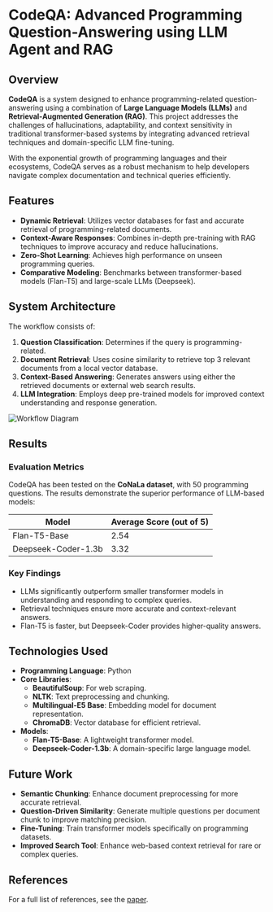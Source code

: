 # CodeQA: Advanced Programming Question-Answering using LLM Agent and RAG

## Overview

**CodeQA** is a system designed to enhance programming-related question-answering using a combination of **Large Language Models (LLMs)** and **Retrieval-Augmented Generation (RAG)**. This project addresses the challenges of hallucinations, adaptability, and context sensitivity in traditional transformer-based systems by integrating advanced retrieval techniques and domain-specific LLM fine-tuning.

With the exponential growth of programming languages and their ecosystems, CodeQA serves as a robust mechanism to help developers navigate complex documentation and technical queries efficiently.

## Features

- **Dynamic Retrieval**: Utilizes vector databases for fast and accurate retrieval of programming-related documents.
- **Context-Aware Responses**: Combines in-depth pre-training with RAG techniques to improve accuracy and reduce hallucinations.
- **Zero-Shot Learning**: Achieves high performance on unseen programming queries.
- **Comparative Modeling**: Benchmarks between transformer-based models (Flan-T5) and large-scale LLMs (Deepseek).

## System Architecture

The workflow consists of:
1. **Question Classification**: Determines if the query is programming-related.
2. **Document Retrieval**: Uses cosine similarity to retrieve top 3 relevant documents from a local vector database.
3. **Context-Based Answering**: Generates answers using either the retrieved documents or external web search results.
4. **LLM Integration**: Employs deep pre-trained models for improved context understanding and response generation.

![Workflow Diagram](https://github.com/user-attachments/assets/4569efcd-5761-433f-9713-8fdd67f83df3)

## Results

### Evaluation Metrics
CodeQA has been tested on the **CoNaLa dataset**, with 50 programming questions. The results demonstrate the superior performance of LLM-based models:

| Model                   | Average Score (out of 5) |
|-------------------------|-------------------------|
| Flan-T5-Base           | 2.54                   |
| Deepseek-Coder-1.3b    | 3.32                   |

### Key Findings
- LLMs significantly outperform smaller transformer models in understanding and responding to complex queries.
- Retrieval techniques ensure more accurate and context-relevant answers.
- Flan-T5 is faster, but Deepseek-Coder provides higher-quality answers.

## Technologies Used

- **Programming Language**: Python
- **Core Libraries**:
  - **BeautifulSoup**: For web scraping.
  - **NLTK**: Text preprocessing and chunking.
  - **Multilingual-E5 Base**: Embedding model for document representation.
  - **ChromaDB**: Vector database for efficient retrieval.
- **Models**:
  - **Flan-T5-Base**: A lightweight transformer model.
  - **Deepseek-Coder-1.3b**: A domain-specific large language model.

## Future Work

- **Semantic Chunking**: Enhance document preprocessing for more accurate retrieval.
- **Question-Driven Similarity**: Generate multiple questions per document chunk to improve matching precision.
- **Fine-Tuning**: Train transformer models specifically on programming datasets.
- **Improved Search Tool**: Enhance web-based context retrieval for rare or complex queries.

## References

For a full list of references, see the [paper]([path/to/paper.pdf](https://ieeexplore.ieee.org/abstract/document/10753267)).
